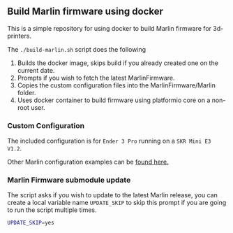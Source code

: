 ## Build Marlin firmware using docker

This is a simple repository for using docker to build Marlin firmware for 3d-printers.

The `./build-marlin.sh` script does the following

1. Builds the docker image, skips build if you already created one on the current date.
2. Prompts if you wish to fetch the latest MarlinFirmware.
3. Copies the custom configuration files into the MarlinFirmware/Marlin folder.
4. Uses docker container to build firmware using platformio core on a non-root user.

### Custom Configuration

The included configuration is for `Ender 3 Pro` running on a `SKR Mini E3 V1.2`.

Other Marlin configuration examples can be [found here.](https://github.com/MarlinFirmware/Configurations)

### Marlin Firmware submodule update

The script asks if you wish to update to the latest Marlin release, you can create a local variable name `UPDATE_SKIP` to skip this prompt if you are going to run the script multiple times.

```bash
UPDATE_SKIP=yes
```
